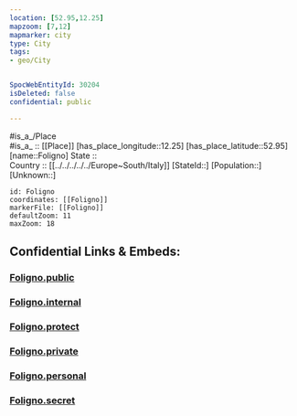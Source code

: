 ```yaml
---
location: [52.95,12.25] 
mapzoom: [7,12] 
mapmarker: city 
type: City
tags:
- geo/City


SpocWebEntityId: 30204
isDeleted: false
confidential: public

---
```

#is_a_/Place  
#is_a_ :: [[Place]] 
[has_place_longitude::12.25] 
[has_place_latitude::52.95] 
[name::Foligno] 
State ::  
Country :: [[../../../../../Europe~South/Italy]] 
[StateId::] 
[Population::] 
[Unknown::] 


```leaflet
id: Foligno
coordinates: [[Foligno]] 
markerFile: [[Foligno]] 
defaultZoom: 11 
maxZoom: 18
```


## Confidential Links & Embeds: 

### [Foligno.public](/_public/\Earth\Continent\Europe\Europe~South\Italy\CityFoligno.public.md) 

### [Foligno.internal](/_internal/\Earth\Continent\Europe\Europe~South\Italy\CityFoligno.internal.md) 

### [Foligno.protect](/_protect/\Earth\Continent\Europe\Europe~South\Italy\CityFoligno.protect.md) 

### [Foligno.private](/_private/\Earth\Continent\Europe\Europe~South\Italy\CityFoligno.private.md) 

### [Foligno.personal](/_personal/\Earth\Continent\Europe\Europe~South\Italy\CityFoligno.personal.md) 

### [Foligno.secret](/_secret/\Earth\Continent\Europe\Europe~South\Italy\CityFoligno.secret.md)

